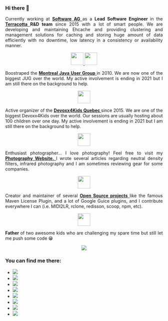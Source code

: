 <h3 align="justify">
	Hi there&nbsp;👋
</h3>
<p align="justify">
	Currently working at
	<strong>
		<a href="https://github.com/SoftwareAG">
			 Software AG
		</a>
	</strong>
	 as a
	<strong>
		 Lead Software Engineer
	</strong>
	 in the
	<strong>
		<a href="https://github.com/Terracotta-OSS">
			 Terracotta
		</a>
		 R&amp;D team
	</strong>
	 since 2015 with a lot of smart people. We are developing and maintaining Ehcache and providing clustering and management solutions for caching and storing huge amount of data efficiently with no downtime, low latency in a consistency or availability manner.
</p>
<p align="center">
	<a href="https://github.com/SoftwareAG">
		<img src="https://www.softwareag.com/content/dam/softwareag/global/image/logos/sag/software-ag-logo-core-dark-opt.svg" height="40px" />
	</a>
	<a href="https://github.com/Terracotta-OSS">
		<img src="https://www.terracotta.org/images/Terracotta_Logo_sm.png" height="40px" />
	</a>
</p>
<p align="justify">
	Boostraped the
	<strong>
		<a href="https://www.montreal-jug.org/">
			 Montreal Java User Group
		</a>
	</strong>
	 in 2010. We are now one of the biggest JUG over the world. My active involvement is ending in 2021 but I am still there on the background to help.
</p>
<p align="center">
	<a href="https://www.montreal-jug.org/">
		<img src="https://www.montreal-jug.org/images/logo.png" height="40px" />
	</a>
</p>
<p align="justify">
	Active organizer of the
	<strong>
		<a href="http://www.devoxx4kids.org/quebec/">
			 Devoxx4Kids Quebec
		</a>
	</strong>
	 since 2015. We are one of the biggest Devoxx4Kids over the world. Our sessions are usually hosting about 100 children over one day. My active involvement is ending in 2021 but I am still there on the background to help.
</p>
<p align="center">
	<a href="http://www.devoxx4kids.org/quebec/">
		<img src="http://www.devoxx4kids.org/quebec/wp-content/uploads/sites/12/2014/06/D4K_QUEBEC_1000px.png" height="40px" />
	</a>
</p>
<p align="justify">
	 Enthusiast photographer... I love photography! Feel free to visit my
	<strong>
		<a href="https://www.mathieu.photography/">
			 Photography Website.
		</a>
	</strong>
	 I wrote several articles regarding neutral density filters, infrared photography and I am sometimes reviewing gear for some companies.
</p>
<p align="center">
	<a href="https://www.mathieu.photography/">
		<img src="https://photos.smugmug.com/Portfolio/i-rGb8mFx/8/712ba7bf/4K/_DSC5292-HDR-Pano.jpg" height="40px" />
	</a>
</p>
<p align="justify">
	Creator and maintainer of several
	<strong>
		<a href="https://code.mathieu.photography/">
			 Open Source projects
		</a>
	</strong>
	 like the famous Maven License Plugin, and a lot of Google Guice plugins, and I contribute everywhere I can (i.e. MIDI2LR, rclone, redisson, scoop, npm, etc).
</p>
<p align="center">
	<a href="https://code.mathieu.photography/">
		<img src="https://avatars.githubusercontent.com/u/4968812?s=200&amp;v=4" height="40px" />
	</a>
</p>
<p align="justify">
	<strong>
		 Father
	</strong>
	 of two awesome kids who are challenging my spare time but still let me push some code&nbsp;😁
</p>
<p align="center">
	<a href="https://github.com/mathieucarbou/">
		<img src="https://github-readme-stats.vercel.app/api?username=mathieucarbou&amp;show_icons=true&amp;theme=graywhite&amp;count_private=true&amp;include_all_commits=true" />
	</a>
</p>
<h3 align="justify">
	You can find me there:
</h3>
<ul align="justify">
	<li>
		<a href="https://github.com/mathieucarbou/">
			<img src="https://img.shields.io/badge/github-mathieucarbou-211F1F?logo=github&amp;logoColor=white&amp;style=flat-square" />
		</a>
	</li>
	<li>
		<a href="https://code.mathieu.carbou.me">
			<img src="https://img.shields.io/badge/github-OSS-projects-211F1F?logo=github&amp;logoColor=white&amp;style=flat-square" />
		</a>
	</li>
	<li>
		<a href="https://www.linkedin.com/in/mathieucarbou/">
			<img src="https://img.shields.io/badge/linkedin-mathieucarbou-0072B1?logo=linkedin&amp;style=flat-square" />
		</a>
	</li>
	<li>
		<a href="https://twitter.com/mathieucarbou">
			<img src="https://img.shields.io/badge/twitter-mathieucarbou-4ea6e9?logo=linkedin&amp;style=flat-square" />
		</a>
	</li>
	<li>
		<a href="https://blog.mathieu.carbou.me/">
			<img src="https://img.shields.io/badge/tumblr-blog.mathieu.carbou.me-314d69?logo=tumblr&amp;logoColor=white&amp;style=flat-square" />
		</a>
	</li>
	<li>
		<a href="https://montrealjug.slack.com/">
			<img src="https://img.shields.io/badge/slack-montrealjug-50154f?logo=slack&amp;style=flat-square" />
		</a>
	</li>
	<li>
		<a href="https://www.mathieu.photography/">
			<img src="https://img.shields.io/badge/website-mathieu.photography-1BC?logo=react&amp;logoColor=white&amp;style=flat-square" />
		</a>
	</li>
	<li>
		<a href="https://www.instagram.com/mathieucarbou/">
			<img src="https://img.shields.io/badge/instagram-mathieucarbou-c7245e?logo=instagram&amp;style=flat-square" />
		</a>
	</li>
</ul>
